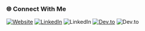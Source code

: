 ### 🌐 Connect With Me
[![Website](https://img.shields.io/badge/My%20Website-jarrydleepatel.github.io-blue?style=for-the-badge&logo=google-chrome)](https://jarrydleepatel.github.io) 
[![LinkedIn](https://img.shields.io/badge/LinkedIn-Connect-blue?style=for-the-badge&logo=linkedin)](https://www.linkedin.com/in/jarrydleepatel/) ![LinkedIn](https://img.shields.io/badge/-LinkedIn-0A66C2?style=flat&logo=linkedin&logoColor=white)
[![Dev.to](https://img.shields.io/badge/Dev.to-Follow-black?style=for-the-badge&logo=dev.to)](https://dev.to/jarrydleepatel) ![Dev.to](https://img.shields.io/badge/-Dev.to-000000?style=flat&logo=dev.to&logoColor=white)
